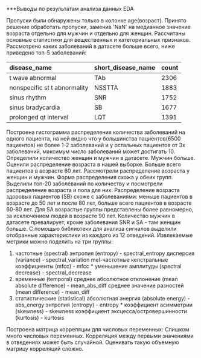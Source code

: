 ***Выводы по результатам анализа данных EDA

Пропуски были обнаружены только в колонке age(возраст). Принято решение обработать пропуски, заменив 'NaN' на медианное значение возраста отдельно для мужчин и отдельно для женщин.
Рассчитаны основные статистики для вещественных и категориальных признаков.
Рассмотрено каких заболеваний в датасете больше всего, ниже приведено топ-5 заболеваний:

| disease_name              | short_disease_name | count |
| :---------------- | :---------------- | :---------------- |
| t wave abnormal       | TAb   | 2306 |
| nonspecific st t abnormality           | NSSTTA   | 1883 |
| sinus rhythm       | SNR   | 1752 |
| sinus bradycardia           | SB   | 1677 |
| prolonged qt interval    | LQT   |   1391 |

Построена гистограмма распределения количества заболеваний на одного пациента, на ней видно что у большинства пациентов(6500 пациентов) не более 1-2 заболеваний и у остальных пациентов от 3х заболеваний, максимум число заболеваний может достигать 10. 
Определили количество женщин и мужчин в датасете. Мужчин больше.
Оценили распределение возраста в нашей выборке. Больше всего пациентов в возрасте 60 лет.
Рассмотрели распределение возраста у женщин и мужчин. Форма распределения схожа у обеих групп.
Выделили топ-20 заболеваний по количеству и посмотрели распределение возраста и пола для них: Распределение возраста здоровых пациентов (SB) схоже с заболеваниями: меньше пациентов в возрасте до 50 лет и после 80 лет, больше всего пациентов в возрасте 60-80 лет. Для SA возрастые группы представлены более равномерно, за исключением людей в возрасте 90 лет.
Количество мужчин в датасете превалирует, кроме заболевания SNR и SA - там женщин больше.
С помощью библиотеки для анализа сигналов выделили отобранные характеристики из каждого из 12 отведений.
Извлекаемые метрики можно поделить на три группы:
1) частотные (spectral)
энтропия (entropy) - spectral_entropy
дисперсия (variance) - spectral_variation
mel-частотные кепстральные коэффициенты (mfcc) - mfcc *
уменьшение амплитуды (spectral decrease) - spectral_decrease
2) временные (temporal)
cреднее абсолютное отклонение (mean absolute difference) - mean_abs_diff
cреднее значение разностей (mean difference) - mean_diff
3) статистические (statistical)
абсолютная энергия (absolute energy) - abs_energy
энтропия (entropy) - entropy *
коэффициент асимметрии (skewness) - skewness
коэффициент эксцесса/островершинности (kurtosis) - kurtosis

Построена матрица корреляции для числовых переменных: Слишком много числовых переменных. Корреляция между первыми значениями в отведениях может быть случайной. Оценивать такую объемную матрицу корреляций сложно.
